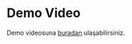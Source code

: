# Demo Video

Demo videosuna [buradan](https://drive.google.com/file/d/1dZTbQd545Ksc4RO1Ox6O1Ye-5Cdc_Coy/view) ulaşabilirsiniz.
